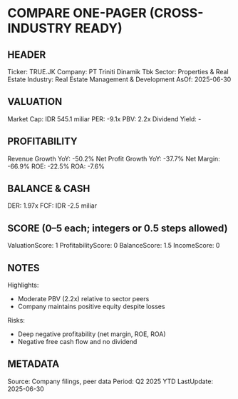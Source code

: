 # COMPARE ONE-PAGER (CROSS-INDUSTRY READY)

## HEADER
Ticker: TRUE.JK
Company: PT Triniti Dinamik Tbk
Sector: Properties & Real Estate
Industry: Real Estate Management & Development
AsOf: 2025-06-30

## VALUATION
Market Cap: IDR 545.1 miliar
PER: -9.1x
PBV: 2.2x
Dividend Yield: -

## PROFITABILITY
Revenue Growth YoY: -50.2%
Net Profit Growth YoY: -37.7%
Net Margin: -66.9%
ROE: -22.5%
ROA: -7.6%

## BALANCE & CASH
DER: 1.97x
FCF: IDR -2.5 miliar

## SCORE (0–5 each; integers or 0.5 steps allowed)
ValuationScore: 1
ProfitabilityScore: 0
BalanceScore: 1.5
IncomeScore: 0

## NOTES
Highlights:
- Moderate PBV (2.2x) relative to sector peers
- Company maintains positive equity despite losses

Risks:
- Deep negative profitability (net margin, ROE, ROA)
- Negative free cash flow and no dividend

## METADATA
Source: Company filings, peer data
Period: Q2 2025 YTD
LastUpdate: 2025-06-30
